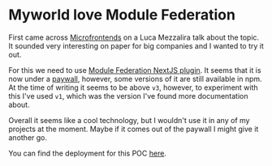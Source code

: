# Myworld love Module Federation

First came across [Microfrontends](https://micro-frontends.org/) on a Luca Mezzalira talk about the topic. It sounded very interesting on paper for big companies and I wanted to try it out.

For this we need to use [Module Federation NextJS plugin](https://www.npmjs.com/package/@module-federation/nextjs-mf). It seems that it is now under a [paywall](https://app.privjs.com/buy/packageDetail?pkg=@module-federation/nextjs-mf), however, some versions of it are still available in npm. At the time of writing it seems to be above `v3`, however, to experiment with this I've used `v1`, which was the version I've found more documentation about.

Overall it seems like a cool technology, but I wouldn't use it in any of my projects at the moment. Maybe if it comes out of the paywall I might give it another go.

You can find the deployment for this POC [here](https://microfrontend-nextjs-poc.vercel.app/).
